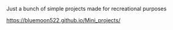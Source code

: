 Just a bunch of simple projects made for recreational purposes

https://bluemoon522.github.io/Mini_projects/
